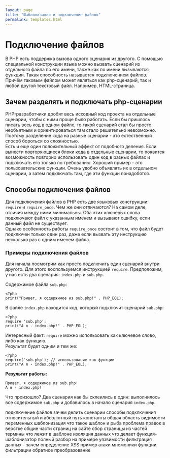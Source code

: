 ```yaml
---
layout: page
title: "Шаблонизация и подключение файлов"
permalink: templates.html
---
```


# Подключение файлов

В PHP есть поддержка вызова одного сценария из другого. С помощью специальной конструкции языка можно вызвать сценарий из отдельного файла по его имени, также как по имени вызываются функции. Такая способность называется подключением файлов. Причём таковым файлом может являться как php-сценарий, так и любой другой текстовый файл. Например, HTML-страница.

## Зачем разделять и подключать php-сценарии

PHP-разработчики дробят весь исходный код проекта на отдельные сценарии, чтобы с ними проще было работать. Если бы пришлось писать весь код в одном файле, то такой сценарий стал бы просто необъятным и ориентироваться там стало решительно невозможно. Поэтому разделение кода на разные сценарии - это естественный способ бороться со сложностью.  
Есть и еще один положительный эффект от подобного деления. Если вынести повторяющиеся блоки кода в отдельные сценарии, то появится возможность повторно использовать один код в разных файлах и подключать его только по требованию. Хороший пример - это пользовательские функции. Очень удобно объявлять их в отдельном сценарии, а затем подключать там, где эти функции понадобятся.

## Способы подключения файлов

Для подключения файлов в PHP есть две языковых конструкции: `require` и `require_once`. Чем же они отличаются? На самом деле, отличия между ними минимальны. Оба этих ключевых слова подключают файл с указанным именем и вызывают ошибку, если данный файл не существует.  
Однако особенность работы `require_once` состоит в том, что файл будет подключен только один раз, даже если вызвать эту инструкцию несколько раз с одним именем файла.

### Примеры подключения файлов

Для начала посмотрим как просто подключить один сценарий внутри другого. Для этого воспользуемся инструкцией `require`. Предположим, у нас есть два сценария: `index.php` и `sub.php`.  
  
Содержимое файла `sub.php`:  
```
<?php
print("Привет, я содержимое из sub.php!" . PHP_EOL);
```
В файле `index.php` находится код, который подключит сценарий `sub.php`:
```
<?php
require 'sub.php';
print("А я - index.php!" . PHP_EOL);
``` 
Интересный факт: `require` можно использовать как ключевое слово, либо как функцию.  
Результат будет одним и тем же:
```
<?php
require('sub.php'); // использование как функции
print("А я - index.php!" . PHP_EOL);
``` 
**Результат работы:**  
```
Привет, я содержимое из sub.php!
А я - index.php!
```
Что произошло? Два сценария как бы склеились в один: выполнилось все содержимое `sub.php` и добавилось в начало сценария `index.php`.  



подключение файлов
 зачем делить сценарии
 способы подключения
 относительный и абсолютный путь
 константы
 общая область видимости переменных
шаблонизация
 что такое шаблон и рыба
 проблема правок в верстке
 общие части страниц на сайте
 сбор страницы из частей
 термины
 что лежит в шаблоне
 изоляция данных
 что делает функция-шаблонизатор
 полный разбор на примере
уязвимости
 фильтрация данных - зачем
 определение XSS
 пример атаки
 мнемоники
 функции фильтрации
 обратное преобразование